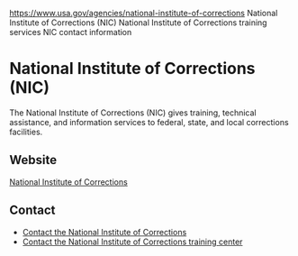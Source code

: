 

https://www.usa.gov/agencies/national-institute-of-corrections
National Institute of Corrections (NIC)
National Institute of Corrections training services
NIC contact information

National Institute of Corrections
(NIC)
=======================================

The National Institute of Corrections (NIC) gives training, technical assistance, and information services to federal, state, and local corrections facilities.

Website
-------

[National Institute of Corrections](https://nicic.gov/)

Contact
-------

* [Contact the National Institute of Corrections](https://nicic.gov/form/contact-nic-staff)
* [Contact the National Institute of Corrections training center](https://nicic.gov/training)
